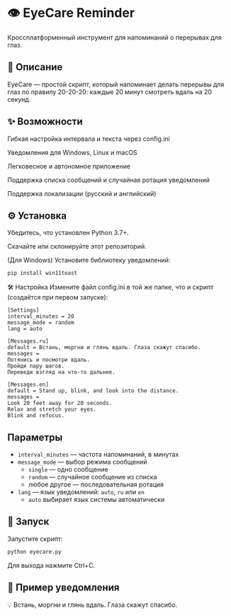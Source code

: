 # 👁️ EyeCare Reminder
Кроссплатформенный инструмент для напоминаний о перерывах для глаз.

## 📝 Описание
EyeCare — простой скрипт, который напоминает делать перерывы для глаз по правилу 20-20-20: каждые 20 минут смотреть вдаль на 20 секунд.

## ✨ Возможности
Гибкая настройка интервала и текста через config.ini

Уведомления для Windows, Linux и macOS

Легковесное и автономное приложение

Поддержка списка сообщений и случайная ротация уведомлений

Поддержка локализации (русский и английский)

## ⚙️ Установка
Убедитесь, что установлен Python 3.7+.

Скачайте или склонируйте этот репозиторий.

(Для Windows) Установите библиотеку уведомлений:

```bash
pip install win11toast
```

🛠️ Настройка
Измените файл config.ini в той же папке, что и скрипт (создаётся при первом запуске):

```
[Settings]
interval_minutes = 20
message_mode = random
lang = auto

[Messages.ru]
default = Встань, моргни и глянь вдаль. Глаза скажут спасибо.
messages =
Потянись и посмотри вдаль.
Пройди пару шагов.
Переведи взгляд на что-то дальнее.

[Messages.en]
default = Stand up, blink, and look into the distance.
messages =
Look 20 feet away for 20 seconds.
Relax and stretch your eyes.
Blink and refocus.
```
## Параметры
- `interval_minutes` — частота напоминаний, в минутах  
- `message_mode` — выбор режима сообщений  
  - `single` — одно сообщение  
  - `random` — случайное сообщение из списка  
  - любое другое — последовательная ротация  
- `lang` — язык уведомлений: `auto`, `ru` или `en`  
  - `auto` выбирает язык системы автоматически  

## 🚀 Запуск
Запустите скрипт:

```bash
python eyecare.py
```
Для выхода нажмите Ctrl+C.

## 🔔 Пример уведомления
💡 Встань, моргни и глянь вдаль. Глаза скажут спасибо.